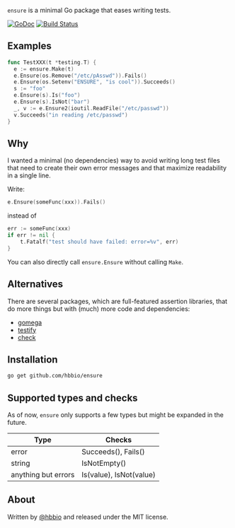 `ensure` is a minimal Go package that eases writing tests.

[![GoDoc](https://godoc.org/github.com/hbbio/ensure?status.svg)](https://godoc.org/github.com/hbbio/ensure)
[![Build
Status](https://travis-ci.org/hbbio/ensure.svg?branch=master)](https://travis-ci.org/hbbio/ensure)

## Examples

```go
func TestXXX(t *testing.T) {
  e := ensure.Make(t)
  e.Ensure(os.Remove("/etc/pAsswd")).Fails()
  e.Ensure(os.Setenv("ENSURE", "is cool")).Succeeds()
  s := "foo"
  e.Ensure(s).Is("foo")
  e.Ensure(s).IsNot("bar")
  _, v := e.Ensure2(ioutil.ReadFile("/etc/passwd"))
  v.Succeeds("in reading /etc/passwd")
}
```

## Why

I wanted a minimal (no dependencies) way to avoid writing long test files that need to create their own error messages and that maximize readability in a single line.

Write:

```go
e.Ensure(someFunc(xxx)).Fails()
```

instead of

```go
err := someFunc(xxx)
if err != nil {
    t.Fatalf("test should have failed: error=%v", err)
}
```

You can also directly call `ensure.Ensure` without calling `Make`.

## Alternatives

There are several packages, which are full-featured assertion libraries, that do more things but with (much) more code and dependencies:

- [gomega](https://onsi.github.io/gomega/)
- [testify](https://github.com/stretchr/testify)
- [check](https://github.com/go-check/check)

## Installation

```sh
go get github.com/hbbio/ensure
```

## Supported types and checks

As of now, `ensure` only supports a few types but might be expanded in the future.

| Type                | Checks                  |
| ------------------- | ----------------------- |
| error               | Succeeds(), Fails()     |
| string              | IsNotEmpty()            |
| anything but errors | Is(value), IsNot(value) |

## About

Written by [@hbbio](https://github.com/hbbio) and released under the MIT license.
